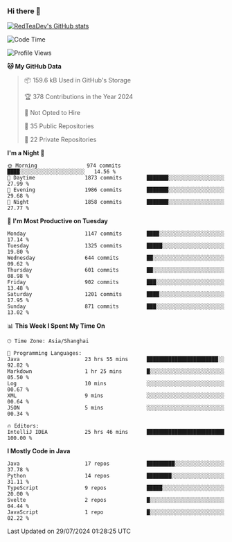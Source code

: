 ### Hi there 👋

<!--
**RedTeaDev/RedTeaDev** is a ✨ _special_ ✨ repository because its `README.md` (this file) appears on your GitHub profile.

Here are some ideas to get you started:

- 🔭 I’m currently working on ...
- 🌱 I’m currently learning ...
- 👯 I’m looking to collaborate on ...
- 🤔 I’m looking for help with ...
- 💬 Ask me about ...
- 📫 How to reach me: ...
- 😄 Pronouns: ...
- ⚡ Fun fact: ...
-->

<!--
[![wakatime](https://wakatime.com/badge/user/6b101ed0-04c0-4490-9283-eb61f2efff96.svg)](https://wakatime.com/@6b101ed0-04c0-4490-9283-eb61f2efff96)
!-->

[![RedTeaDev's GitHub stats](https://github-readme-stats.vercel.app/api?username=RedTeaDev)](https://github.com/anuraghazra/github-readme-stats)
<!--
[![willianrod's wakatime stats](https://github-readme-stats.vercel.app/api/wakatime?username=RedTeaDev)](https://github.com/anuraghazra/github-readme-stats)
!-->
<!--START_SECTION:waka-->
![Code Time](http://img.shields.io/badge/Code%20Time-2%2C448%20hrs%209%20mins-blue)

![Profile Views](http://img.shields.io/badge/Profile%20Views-0-blue)

**🐱 My GitHub Data** 

> 📦 159.6 kB Used in GitHub's Storage 
 > 
> 🏆 378 Contributions in the Year 2024
 > 
> 🚫 Not Opted to Hire
 > 
> 📜 35 Public Repositories 
 > 
> 🔑 22 Private Repositories 
 > 
**I'm a Night 🦉** 

```text
🌞 Morning                974 commits         ████░░░░░░░░░░░░░░░░░░░░░   14.56 % 
🌆 Daytime                1873 commits        ███████░░░░░░░░░░░░░░░░░░   27.99 % 
🌃 Evening                1986 commits        ███████░░░░░░░░░░░░░░░░░░   29.68 % 
🌙 Night                  1858 commits        ███████░░░░░░░░░░░░░░░░░░   27.77 % 
```
📅 **I'm Most Productive on Tuesday** 

```text
Monday                   1147 commits        ████░░░░░░░░░░░░░░░░░░░░░   17.14 % 
Tuesday                  1325 commits        █████░░░░░░░░░░░░░░░░░░░░   19.80 % 
Wednesday                644 commits         ██░░░░░░░░░░░░░░░░░░░░░░░   09.62 % 
Thursday                 601 commits         ██░░░░░░░░░░░░░░░░░░░░░░░   08.98 % 
Friday                   902 commits         ███░░░░░░░░░░░░░░░░░░░░░░   13.48 % 
Saturday                 1201 commits        ████░░░░░░░░░░░░░░░░░░░░░   17.95 % 
Sunday                   871 commits         ███░░░░░░░░░░░░░░░░░░░░░░   13.02 % 
```


📊 **This Week I Spent My Time On** 

```text
🕑︎ Time Zone: Asia/Shanghai

💬 Programming Languages: 
Java                     23 hrs 55 mins      ███████████████████████░░   92.82 % 
Markdown                 1 hr 25 mins        █░░░░░░░░░░░░░░░░░░░░░░░░   05.50 % 
Log                      10 mins             ░░░░░░░░░░░░░░░░░░░░░░░░░   00.67 % 
XML                      9 mins              ░░░░░░░░░░░░░░░░░░░░░░░░░   00.64 % 
JSON                     5 mins              ░░░░░░░░░░░░░░░░░░░░░░░░░   00.34 % 

🔥 Editors: 
IntelliJ IDEA            25 hrs 46 mins      █████████████████████████   100.00 % 
```

**I Mostly Code in Java** 

```text
Java                     17 repos            █████████░░░░░░░░░░░░░░░░   37.78 % 
Python                   14 repos            ████████░░░░░░░░░░░░░░░░░   31.11 % 
TypeScript               9 repos             █████░░░░░░░░░░░░░░░░░░░░   20.00 % 
Svelte                   2 repos             █░░░░░░░░░░░░░░░░░░░░░░░░   04.44 % 
JavaScript               1 repo              █░░░░░░░░░░░░░░░░░░░░░░░░   02.22 % 
```




 Last Updated on 29/07/2024 01:28:25 UTC
<!--END_SECTION:waka-->


